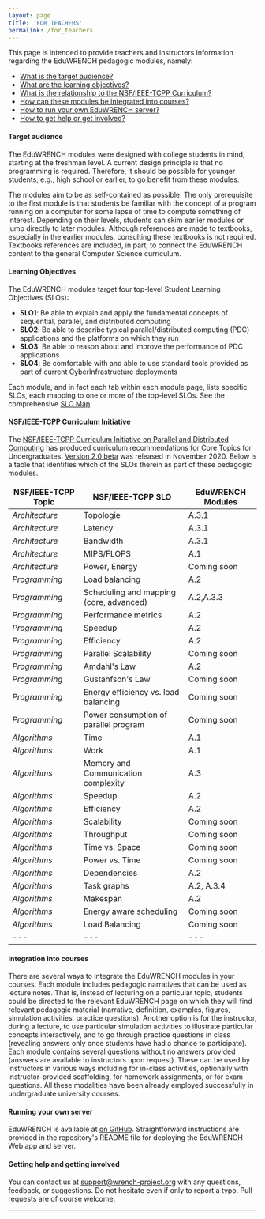 ```yaml
---
layout: page
title: 'FOR TEACHERS'
permalink: /for_teachers
---
```


<div markdown="1" class="ui tab segment active">
This page is intended to provide teachers and instructors information regarding
the EduWRENCH pedagogic modules, namely: 

  - [What is the target audience?](#target-audience)
  - [What are the learning objectives?](#learning-objectives)
  - [What is the relationship to the NSF/IEEE-TCPP Curriculum?](#nsfieee-tcpp-curriculum-initiative)
  - [How can these modules be integrated into courses?](#integration-into-courses)
  - [How to run your own EduWRENCH server?](#running-your-own-server)
  - [How to get help or get involved?](#getting-help-and-getting-involved)
</div>


#### Target audience

The EduWRENCH modules were designed with college students in mind, starting at the
freshman level.  A current design principle is that no programming is
required. Therefore, it should be possible for younger students, e.g.,
high school or earlier, to go benefit from these modules.  

The modules aim to be as self-contained as possible: The only prerequisite
to the first module is that students be familiar with the concept of a
program running on a computer for some lapse of time to compute something
of interest.  Depending on their levels, students can skim earlier modules
or jump directly to later modules.  Although references are made to
textbooks, especially in the earlier modules, consulting these textbooks is
not required. Textbooks references are included, in part, to connect the
EduWRENCH content to the general Computer Science curriculum.

#### Learning Objectives

The EduWRENCH modules target four top-level Student Learning Objectives (SLOs):

  - **SLO1**: Be able to explain and apply the fundamental concepts of sequential, parallel, and distributed computing
  - **SLO2**: Be able to describe typical parallel/distributed computing (PDC) applications and the platforms on which they run
  - **SLO3**: Be able to reason about and improve the performance of PDC applications 
  - **SLO4**: Be comfortable with and able to use standard tools provided as part of current CyberInfrastructure deployments

Each module, and in fact each tab within each module page, lists specific SLOs, each mapping to one or more of
the top-level SLOs. See the comprehensive [SLO Map](XXXXX).

#### NSF/IEEE-TCPP Curriculum Initiative

The [NSF/IEEE-TCPP Curriculum Initiative on Parallel and Distributed
Computing](https://tcpp.cs.gsu.edu/curriculum/) has produced curriculum
recommendations for Core Topics for Undergraduates. [Version 2.0 beta](https://tcpp.cs.gsu.edu/curriculum/?q=system/files/TCPP%20PDC%20Curriculum%20V2.0beta-Nov12.2020.pdf)
was released in November 2020. Below is a table that identifies which of
the SLOs therein as part of these pedagogic modules.

<style>
table, th, td {
  border: 1px solid black;
}
</style>

|NSF/IEEE-TCPP Topic|NSF/IEEE-TCPP SLO|EduWRENCH Modules|
| --- | --- | --- |
*Architecture*|Topologie |A.3.1|
*Architecture*|Latency |A.3.1|
*Architecture*|Bandwidth |A.3.1|
*Architecture*|MIPS/FLOPS |A.1|
*Architecture*|Power, Energy |Coming soon|
*Programming*|Load balancing |A.2|
*Programming*|Scheduling and mapping (core, advanced)|A.2,A.3.3|
*Programming*|Performance metrics |A.2|
*Programming*|Speedup |A.2|
*Programming*|Efficiency |A.2|
*Programming*|Parallel Scalability |Coming soon|
*Programming*|Amdahl's Law |A.2|
*Programming*|Gustanfson's Law |Coming soon|
*Programming*|Energy efficiency vs. load balancing |Coming soon|
*Programming*|Power consumption of parallel program |Coming soon|
*Algorithms*|Time |A.1|
*Algorithms*|Work |A.1|
*Algorithms*|Memory and Communication complexity |A.3|
*Algorithms*|Speedup |A.2|
*Algorithms*|Efficiency |A.2|
*Algorithms*|Scalability |Coming soon|
*Algorithms*|Throughput |Coming soon|
*Algorithms*|Time vs. Space |Coming soon|
*Algorithms*|Power vs. Time |Coming soon|
*Algorithms*|Dependencies |A.2|
*Algorithms*|Task graphs |A.2, A.3.4|
*Algorithms*|Makespan |A.2|
*Algorithms*|Energy aware scheduling |Coming soon|
*Algorithms*|Load Balancing |Coming soon|
|---|---|---|


<style>
table, th, td {
  border: 0px;
}
</style>

#### Integration into courses

There are several ways to integrate the EduWRENCH modules in your courses.
Each module includes pedagogic narratives that can be used as lecture notes.
That is, instead of lecturing on a particular
topic, students could be directed to the relevant EduWRENCH page on which
they will find relevant pedagogic material (narrative, definition,
examples, figures, simulation activities, practice questions).  Another
option is for the instructor, during a lecture, to use particular
simulation activities to illustrate particular concepts interactively, and
to go through practice questions in class (revealing answers only once
students have had a chance to participate). Each module contains several
questions without no answers provided (answers are available to instructors
upon request). These can be used by instructors in various ways including
for in-class activities, optionally with instructor-provided scaffolding,
for homework assignments, or for exam questions. All these modalities have
been already employed successfully in undergraduate university courses.


#### Running your own server

EduWRENCH is available at [on GitHub](https://github.com/wrench-project/eduwrench). Straightforward instructions
are provided in the repository's README file for deploying the EduWRENCH Web app and server. 

#### Getting help and getting involved

You can contact us at [support@wrench-project.org](emailto:support@wrench-project.org) with any questions, feedback,
or suggestions. Do not hesitate even if only to report a typo. Pull requests are of course welcome. 


---
